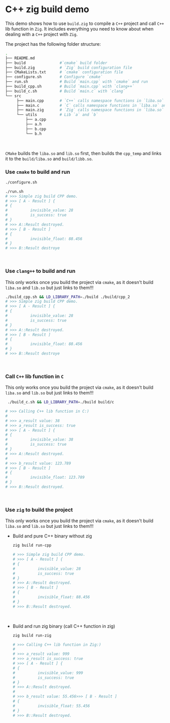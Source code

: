 # C++ zig build demo

This demo shows how to use `build.zig` to compile a `C++` project and call `C++`
lib function in `Zig`. It includes everything you need to know about when dealing
with a `C++` project with `Zig`.

The project has the following folder structure:

```bash
.
├── README.md
├── build               #`cmake` build folder
├── build.zig           # `Zig` build configuration file
├── CMakeLists.txt      # `cmake` configuration file
├── configure.sh        # Configure `cmake`
├── run.sh              # Build `main.cpp` with `cmake` and run
├── build_cpp.sh        # Build `main.cpp` with `clang++`
├── build_c.sh          # Build `main.c` with `clang`
└── src
     ├── main.cpp       # `C++` calls namespace functions in `liba.so` and `lib.so`
     ├── main.c         # `C` calls namespace functions in `liba.so` and `lib.so`
     ├── main.zig       # `Zig` calls namespace functions in `liba.so` and `lib.so`
     └── utils          # Lib `a` and `b`
         ├── a.cpp
         ├── a.h
         ├── b.cpp
         └── b.h
```

</br>

`CMake` builds the `liba.so` and `lib.so` first, then builds the `cpp_temp`
and links it to the `build/liba.so`  and `build/libb.so`.

### Use `cmake` to build and run

```bash
./configure.sh

./run.sh
# >>> Simple zig build CPP demo.
# >>> [ A - Result ] {
# {
#          invisible_value: 28
#          is_success: true
# }
# >>> A::Result destroyed.
# >>> [ B - Result ]
# {
#          invisible_float: 88.456
# }
# >>> B::Result destroye
```

</br>

### Use `clang++` to build and run

This only works once you build the project via `cmake`, as it doesn't build
`liba.so` and `lib.so` but just links to them!!!

```bash
./build_cpp.sh && LD_LIBRARY_PATH=./build ./build/cpp_2
# >>> Simple zig build CPP demo.
# >>> [ A - Result ] {
# {
#          invisible_value: 28
#          is_success: true
# }
# >>> A::Result destroyed.
# >>> [ B - Result ]
# {
#          invisible_float: 88.456
# }
# >>> B::Result destroye
```

</br>

### Call `C++` lib function in `C`

This only works once you build the project via `cmake`, as it doesn't build
`liba.so` and `lib.so` but just links to them!!!

```bash
 ./build_c.sh && LD_LIBRARY_PATH=./build build/c

# >>> Calling C++ lib function in C:)
#
# >>> a_result value: 38
# >>> a_result is_success: true
# >>> [ A - Result ] {
# {
#          invisible_value: 38
#          is_success: true
# }
# >>> A::Result destroyed.
#
# >>> b_result value: 123.789
# >>> [ B - Result ]
# {
#          invisible_float: 123.789
# }
# >>> B::Result destroyed.
```

</br>

### Use `zig` to build the project

This only works once you build the project via `cmake`, as it doesn't build
`liba.so` and `lib.so` but just links to them!!!

- Build and pure C++ binary without zig

    ```bash
    zig build run-cpp

    # >>> Simple zig build CPP demo.
    # >>> [ A - Result ] {
    # {
    #          invisible_value: 28
    #          is_success: true
    # }
    # >>> A::Result destroyed.
    # >>> [ B - Result ]
    # {
    #          invisible_float: 88.456
    # }
    # >>> B::Result destroyed.
    ```

    </br>

- Build and run zig binary (call C++ function in zig)

    ```bash
    zig build run-zig

    # >>> Calling C++ lib function in Zig:)
    #
    # >>> a_result value: 999
    # >>> a_result is_success: true
    # >>> [ A - Result ] {
    # {
    #          invisible_value: 999
    #          is_success: true
    # }
    # >>> A::Result destroyed.
    #
    # >>> b_result value: 55.456>>> [ B - Result ]
    # {
    #          invisible_float: 55.456
    # }
    # >>> B::Result destroyed.
    ```

    </br>

